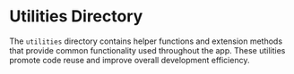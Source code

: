 # Utilities Directory

The `utilities` directory contains helper functions and extension methods that provide common functionality used throughout the app. These utilities promote code reuse and improve overall development efficiency.
